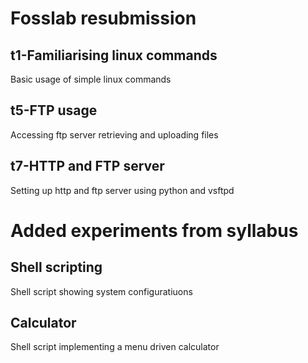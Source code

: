# Fosslab resubmission

## t1-Familiarising linux commands

Basic usage of simple linux commands

## t5-FTP usage

Accessing ftp server retrieving and uploading files

## t7-HTTP and FTP server

Setting up http and ftp server using python and vsftpd

# Added experiments from syllabus

## Shell scripting

Shell script showing system configuratiuons

## Calculator

Shell script implementing a menu driven calculator
